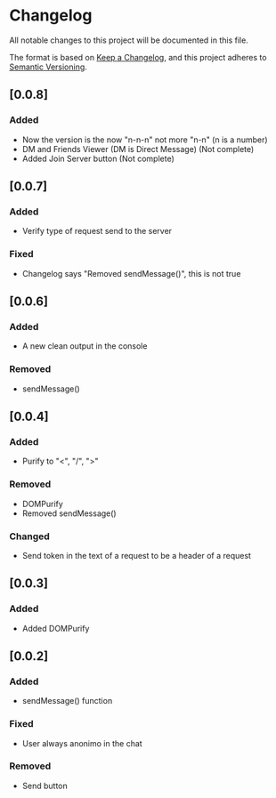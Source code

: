 # Changelog

All notable changes to this project will be documented in this file.

The format is based on [Keep a Changelog](https://keepachangelog.com/en/1.0.0/),
and this project adheres to [Semantic Versioning](https://semver.org/spec/v2.0.0.html).

## [0.0.8]

### Added
- Now the version is the now "n-n-n" not more "n-n" (n is a number)
- DM and Friends Viewer (DM is Direct Message) (Not complete)
- Added Join Server button (Not complete)

## [0.0.7]

### Added
- Verify type of request send to the server

### Fixed
- Changelog says "Removed sendMessage()", this is not true

## [0.0.6]

### Added
- A new clean output in the console

### Removed
- sendMessage()

## [0.0.4]
### Added

- Purify to "<", "/", ">"

### Removed

- DOMPurify
- Removed sendMessage()

### Changed
- Send token in the text of a request to be a header of a request


## [0.0.3]
### Added

- Added DOMPurify


## [0.0.2]
### Added

- sendMessage() function

### Fixed

- User always anonimo in the chat

### Removed

- Send button